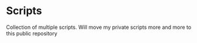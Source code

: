 # Scripts

Collection of multiple scripts. Will move my private scripts more and more to this public repository
